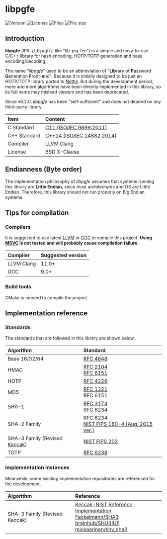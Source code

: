# libpgfe

![Version](https://img.shields.io/github/v/tag/chardon55/libpgfe?color=brightgreen&label=version)
![License](https://img.shields.io/github/license/chardon55/libpgfe)
![Files](https://img.shields.io/github/directory-file-count/chardon55/libpgfe)
![File size](https://img.shields.io/github/repo-size/chardon55/libpgfe)

## Introduction

**libpgfe** (IPA: /ˌlɪbˈpɪɡfiː/, like "lib-pig-fee") is a simple and easy-to-use C/C++ library for hash encoding, HOTP/TOTP generation and base encoding/decoding.

The name "*libpgfe*" used to be an abbreviation of "**Lib**rary of **P**assword **G**eneration **F**ront-**e**nd". Because it is initially designed to be just an HOTP/TOTP library ported to [Nettle](https://www.lysator.liu.se/~nisse/nettle/). But during the development period, more and more algorithms have been directly implemented in this library, so its full name may mislead viewers and has been deprecated.

Since v0.2.0, *libpgfe* has been "self-sufficient" and does not depend on any third-party library.

| Item         | Content             |
| :----------- | :------------------ |
| C Standard   | [C11 (ISO/IEC 9899:2011)](https://en.wikipedia.org/wiki/C11_(C_standard_revision))  |
| C++ Standard | [C++14 (ISO/IEC 14882:2014)](https://en.wikipedia.org/wiki/C++14) |
| Compiler     | LLVM Clang          |
| License      | BSD 3-Clause        |

## Endianness (Byte order)

The implementation philosophy of *libpgfe* assumes that systems running this library are **Little Endian**, since most architectures and OS are Little Endian. Therefore, this library should not run properly on Big Endian systems.

## Tips for compilation

### Compilers

It is suggested to use latest [LLVM](https://llvm.org/) or [GCC](https://gcc.gnu.org/) to compile this project. **Using [MSVC](https://en.wikipedia.org/wiki/Microsoft_Visual_C++) is not tested and will probably cause compilation failure.**

| Compiler   | Suggested version |
| :--------- | :---------------- |
| LLVM Clang | 11.0+             |
| GCC        | 9.0+              |

### Build tools

CMake is needed to compile the project.

## Implementation reference

### Standards

The standards that are followed in this library are shown below.

| Algorithm                     | Standard                                            |
| :---------------------------- | :-------------------------------------------------- |
| Base 16/32/64                 | [RFC 4648](https://doi.org/10.17487/RFC4648) |
| HMAC                          | [RFC 2104](https://doi.org/10.17487/RFC2104)<br>[RFC 6151](https://doi.org/10.17487/RFC6151) |
| HOTP                          | [RFC 4226](https://doi.org/10.17487/RFC4226) |
| MD5                           | [RFC 1321](https://doi.org/10.17487/RFC1321)<br>RFC 6151 |
| SHA-1                         | [RFC 3174](https://doi.org/10.17487/RFC3174)<br>[RFC 6234](https://doi.org/10.17487/RFC6234) |
| SHA-2 Family                  | RFC 6234<br>[NIST FIPS 180-4 (Aug. 2015 ver.)](https://doi.org/10.6028/NIST.FIPS.180-4) |
| SHA-3 Family (Revised [Keccak](https://keccak.team/keccak.html)) | [NIST FIPS 202](https://doi.org/10.6028/NIST.FIPS.202) |
| TOTP                          | [RFC 6238](https://doi.org/10.17487/RFC6238) |

### Implementation instances

Meanwhile, some existing implementation repositories are referenced for the development.

| Algorithm                     | Reference                                           |
| :---------------------------- | :-------------------------------------------------- |
| SHA-3 Family (Revised Keccak) | [Keccak-NIST Reference Implementation](https://csrc.nist.gov/projects/hash-functions/sha-3-project)<br>[Fackelmann/SHA3](https://github.com/Fackelmann/SHA3)<br>[brainhub/SHU3IUF](https://github.com/brainhub/SHA3IUF)<br>[mjosaarinen/tiny_sha3](https://github.com/mjosaarinen/tiny_sha3) |
